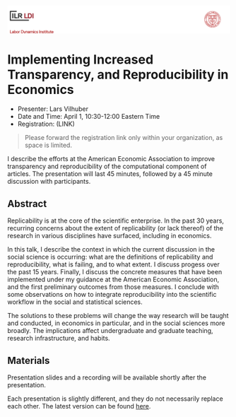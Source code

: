 ![header](assets/banner-1280.png)

#  Implementing Increased Transparency, and Reproducibility in Economics

- Presenter: Lars Vilhuber
- Date and Time: April 1, 10:30-12:00 Eastern Time
- Registration: (LINK)

> Please forward the registration link only within your organization, as space is limited.

I describe the efforts at the American Economic Association to improve transparency and reproducibility of the computational component of articles. The presentation will last 45 minutes, followed by a 45 minute discussion with participants. 

## Abstract

Replicability is at the core of the scientific enterprise. In the past 30 years,
recurring concerns about the extent of replicability  (or lack thereof) of the research in various disciplines have surfaced, including in economics.

In this talk, I describe the context in which the current discussion in the
social science is occurring: what are the definitions of replicability and
reproducibility, what is failing, and to what extent. I discuss progess over the past 15 years. 
Finally, I discuss the concrete measures that have been implemented under 
my guidance at the American  Economic Association, and the first preliminary outcomes 
from those measures. I conclude with some observations on how to integrate reproducibility
into the scientific workflow in the social and statistical sciences.


The solutions to these problems will change the way research will be taught
and conducted, in economics in particular, and in the social sciences more
broadly. The implications affect undergraduate and graduate teaching, research
infrastructure, and habits.

## Materials

Presentation slides and a recording will be available shortly after the presentation. 

Each presentation is slightly different, and they do not necessarily replace each other. The latest version can be found [here](https://doi.org/10.5281/zenodo.3662906).